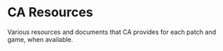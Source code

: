# CA Resources
Various resources and documents that CA provides for each patch and game, when available.
